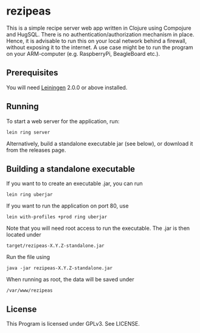 # rezipeas

This is a simple recipe server web app written in Clojure using Compojure and HugSQL. There
is no authentication/authorization mechanism in place. Hence, it is advisable
to run this on your local network behind a firewall, without exposing it to the
internet. A use case might be to run the program on your ARM-computer (e.g. RaspberryPi, BeagleBoard etc.).

## Prerequisites

You will need [Leiningen][] 2.0.0 or above installed.

[leiningen]: https://github.com/technomancy/leiningen

## Running

To start a web server for the application, run:

`lein ring server`

Alternatively, build a standalone executable jar (see below), or download it from the releases page.

## Building a standalone executable

If you want to to create an executable .jar, you can run

`lein ring uberjar`

If you want to run the application on port 80, use

`lein with-profiles +prod ring uberjar`

Note that you will need root access to run the executable. The .jar is then located under

`target/rezipeas-X.Y.Z-standalone.jar`

Run the file using

`java -jar rezipeas-X.Y.Z-standalone.jar`

When running as root, the data will be saved under

`/var/www/rezipeas`

## License

This Program is licensed under GPLv3. See LICENSE.
